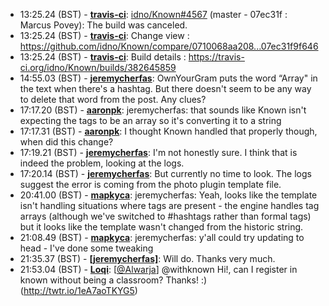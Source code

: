 * <a id="13:25.24">13:25.24 (BST)</a> - __[travis-ci](https://github.com/travis-ci)__: <a href="https://github.com/idno/Known/issues/4567">idno/Known#4567</a> (master - 07ec31f : Marcus Povey): The build was canceled.
* <a id="13:25.24">13:25.24 (BST)</a> - __[travis-ci](https://github.com/travis-ci)__: Change view : https://github.com/idno/Known/compare/0710068aa208...07ec31f9f646
* <a id="13:25.24">13:25.24 (BST)</a> - __[travis-ci](https://github.com/travis-ci)__: Build details : https://travis-ci.org/idno/Known/builds/382645859
* <a id="14:55.03">14:55.03 (BST)</a> - __[jeremycherfas](https://github.com/jeremycherfas)__: OwnYourGram puts the word “Array" in the text when there's a hashtag. But there doesn't seem to be any way to delete that word from the post. Any clues?
* <a id="17:17.20">17:17.20 (BST)</a> - __[aaronpk](https://github.com/aaronpk)__: jeremycherfas: that sounds like Known isn't expecting the tags to be an array so it's converting it to a string
* <a id="17:17.31">17:17.31 (BST)</a> - __[aaronpk](https://github.com/aaronpk)__: I thought Known handled that properly though, when did this change?
* <a id="17:19.21">17:19.21 (BST)</a> - __[jeremycherfas](https://github.com/jeremycherfas)__: I'm not honestly sure. I think that is indeed the problem, looking at the logs.
* <a id="17:20.14">17:20.14 (BST)</a> - __[jeremycherfas](https://github.com/jeremycherfas)__: But currently no time to look. The logs suggest the error is coming from the photo plugin template file.
* <a id="20:41.00">20:41.00 (BST)</a> - __[mapkyca](https://github.com/mapkyca)__: jeremycherfas: Yeah, looks like the template isn't handling situations where tags are present - the engine handles tag arrays (although we've switched to #hashtags rather than formal tags) but it looks like the template wasn't changed from the historic string.
* <a id="21:08.49">21:08.49 (BST)</a> - __[mapkyca](https://github.com/mapkyca)__: jeremycherfas: y'all could try updating to head - I've done some tweaking
* <a id="21:35.37">21:35.37 (BST)</a> - __[[jeremycherfas]](https://github.com/[jeremycherfas])__: Will do. Thanks very much.
* <a id="21:53.04">21:53.04 (BST)</a> - __[Loqi](https://github.com/Loqi)__: [<a href="https://twitter.com/Alwarja">@Alwarja</a>] @withknown Hi!, can I register in known without being a classroom? Thanks! :) (http://twtr.io/1eA7aoTKYG5)
